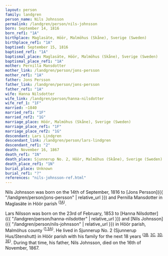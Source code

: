 ```yaml
---
layout: person
family: landgren
person_name: Nils Johnsson
permalink: /landgren/person/nils-johnsson
born: September 14, 1816
born_ref1: "1A"
birthplace: Maglasäte, Höör, Malmöhus (Skåne), Sverige (Sweden)
birthplace_ref1: "1A"
baptised: September 15, 1816
baptised_ref1: "1A"
baptismal_place: Maglasäte, Höör, Malmöhus (Skåne), Sverige (Sweden)
baptismal_place_ref1: "1A"
mother: Pernilla Mansdotter
mother_link: /landgren/person/jons-persson
mother_ref1: "1A"
father: Jons Persson
father_link: /landgren/person/jons-persson
father_ref1: "1A"
wife: Hanna Nilsdotter
wife_link: /landgren/person/hanna-nilsdotter
wife_ref_1: "1F"
married: ~1840
married_ref1: "1F"
married_ref2: "1G"
marriage_place: Höör, Malmöhus (Skåne), Sverige (Sweden)
marriage_place_ref1: "1F"
marriage_place_ref2: "1G"
descendant: Lars Lindgren
descendant_link: /landgren/person/lars-lindgren
descendant_ref1: "2"
death: November 16, 1867
death_ref1: "1N"
death_place: Sjunnerup No. 2, Höör, Malmöhus (Skåne), Sverige (Sweden)
death_place_ref1: "1N"
burial_place: Unknown
burial_ref1: "?"
references: "nils-johnsson-ref.html"
---
```


Nils Johnsson was born on the 14th of September, 1816 to [Jons Persson]({{ "/landgren/person/jons-persson" | relative_url }}) and Pernilla Mansdotter in Maglasäte in Höör parish <sup>([1A](#1A))</sup>.

Lars Nilsson was born on the 23rd of February, 1853 to [Hanna Nilsdotter]({{ "/landgren/person/hanna-nilsdotter" | relative_url }}) and [Nils Johnsson]({{ "/landgren/person/nils-johnsson" | relative_url }}) in Höör parish, Malmöhus county <sup>([1](#1),[3A](#3A))</sup>. He lived in Sjunnerup No. 2 (Sjunnerup Hus/Stenshutt) in Höör parish with his family for the next 18 years <sup>([3B](#3B), [3C](#3C), [3D](#3D), [3E](#3E))</sup>. During that time, his father, Nils Johnsson, died on the 16th of November, 1867.
